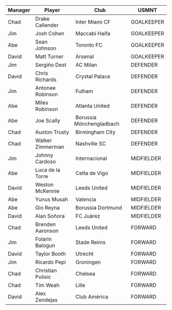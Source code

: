 | Manager            | Player            | Club                      | USMNT      |
| -------- | ----------------- | ------------------------- | ---------- |
| Chad               | Drake Callender   |  Inter Miami CF           | GOALKEEPER |
| Jim                | Josh Cohen        |  Maccabi Haifa            | GOALKEEPER |
| Abe                | Sean Johnson      |  Toronto FC               | GOALKEEPER |
| David              | Matt Turner       |  Arsenal                  | GOALKEEPER |
| Jim                | Sergiño Dest      |  AC Milan                 | DEFENDER   |
| David              | Chris Richards    |  Crystal Palace           | DEFENDER   |
| Jim                | Antonee Robinson  |  Fulham                   | DEFENDER   |
| Abe                | Miles Robinson    |  Atlanta United           | DEFENDER   |
| Abe                | Joe Scally        |  Borussia Mönchengladbach | DEFENDER   |
| Chad               | Auston Trusty     |  Birmingham City          | DEFENDER   |
| Chad               | Walker Zimmerman  |  Nashville SC             | DEFENDER   |
| Jim                | Johnny Cardoso    |  Internacional            | MIDFIELDER |
| Abe                | Luca de la Torre  |  Celta de Vigo            | MIDFIELDER |
| David              | Weston McKennie   |  Leeds United             | MIDFIELDER |
| Abe                | Yunus Musah       |  Valencia                 | MIDFIELDER |
| Abe                | Gio Reyna         |  Borussia Dortmund        | MIDFIELDER |
| David              | Alan Soñora       |  FC Juárez                | MIDFIELDER |
| Chad               | Brenden Aaronson  |  Leeds United             | FORWARD    |
| Jim                | Folarin Balogun   |  Stade Reims              | FORWARD    |
| David              | Taylor Booth      |  Utrecht                  | FORWARD    |
| Jim                | Ricardo Pepi      |  Groningen                | FORWARD    |
| Chad               | Christian Pulisic |  Chelsea                  | FORWARD    |
| Chad               | Tim Weah          |  Lille                    | FORWARD    |
| David              | Alex Zendejas     |  Club América             | FORWARD    |
